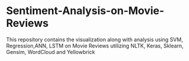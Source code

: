 # Sentiment-Analysis-on-Movie-Reviews
This repository contains the visualization along with analysis using SVM, Regression,ANN, LSTM on Movie Reviews utilizing NLTK, Keras, Sklearn, Gensim, WordCloud and Yellowbrick
